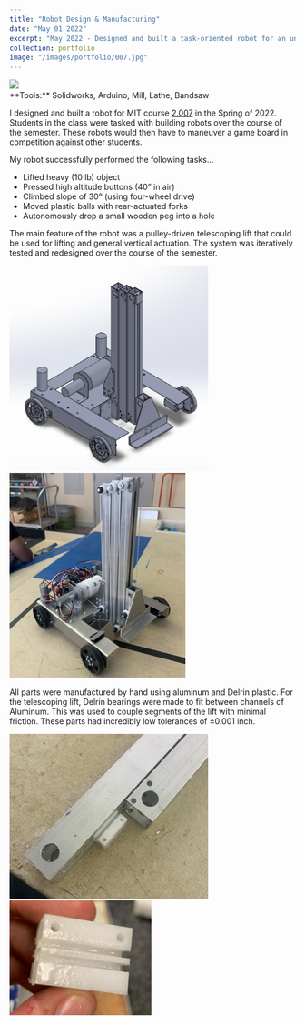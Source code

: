 ```yaml
---
title: "Robot Design & Manufacturing"
date: "May 01 2022"
excerpt: "May 2022 - Designed and built a task-oriented robot for an undergrad course at MIT. The robot was designed to complete tasks on a gamboard in competition with other students."
collection: portfolio
image: "/images/portfolio/007.jpg"
---
```


<img src="/images/portfolio/007.gif" width="300"/>

<br>
**Tools:** Solidworks, Arduino, Mill, Lathe, Bandsaw

I designed and built a robot for MIT course [2.007](https://me-2007.mit.edu/) in the Spring of 2022. Students in the class were tasked with building robots over the course of the semester. These robots would then have to maneuver a game board in competition against other students.

My robot successfully performed the following tasks…
- Lifted heavy (10 lb) object
- Pressed high altitude buttons (40” in air)
- Climbed slope of 30° (using four-wheel drive)
- Moved plastic balls with rear-actuated forks
- Autonomously drop a small wooden peg into a hole

The main feature of the robot was a pulley-driven telescoping lift that could be used for lifting and general vertical actuation. The system was iteratively tested and redesigned over the course of the semester.

<img src="/images/portfolio/007_CAD.png" width="350"/> &nbsp;&nbsp;&nbsp;&nbsp;&nbsp;&nbsp;&nbsp;&nbsp; <img src="/images/portfolio/007.jpg" width="310"/>

All parts were manufactured by hand using aluminum and Delrin plastic. For the telescoping lift, Delrin bearings were made to fit between channels of Aluminum. This was used to couple segments of the lift with minimal friction. These parts had incredibly low tolerances of ±0.001 inch.

<img src="/images/portfolio/007_sliders.png" width="350"/> &nbsp;&nbsp;&nbsp;&nbsp;&nbsp;&nbsp;&nbsp;&nbsp; <img src="/images/portfolio/007_delrin.png" width="250"/>